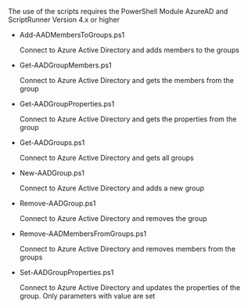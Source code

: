 The use of the scripts requires the PowerShell Module AzureAD 
and ScriptRunner Version 4.x or higher

+ Add-AADMembersToGroups.ps1

	Connect to Azure Active Directory and adds members to the groups

+ Get-AADGroupMembers.ps1

	Connect to Azure Active Directory and gets the members from the group

+ Get-AADGroupProperties.ps1

	Connect to Azure Active Directory and gets the properties from the group

+ Get-AADGroups.ps1

	Connect to Azure Active Directory and gets all groups

+ New-AADGroup.ps1

	Connect to Azure Active Directory and adds a new group 

+ Remove-AADGroup.ps1

	Connect to Azure Active Directory and removes the group

+ Remove-AADMembersFromGroups.ps1

	Connect to Azure Active Directory and removes members from the groups

+ Set-AADGroupProperties.ps1

	Connect to Azure Active Directory and updates the properties of the group.
	Only parameters with value are set